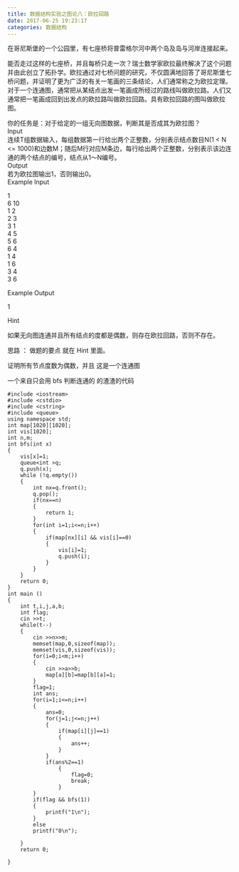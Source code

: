 ```yaml
---
title: 数据结构实验之图论八：欧拉回路
date: 2017-06-25 19:23:17
categories: 数据结构
---
```

  
  
在哥尼斯堡的一个公园里，有七座桥将普雷格尔河中两个岛及岛与河岸连接起来。  
  
  
  
能否走过这样的七座桥，并且每桥只走一次？瑞士数学家欧拉最终解决了这个问题并由此创立了拓扑学。欧拉通过对七桥问题的研究，不仅圆满地回答了哥尼斯堡七桥问题，并证明了更为广泛的有关一笔画的三条结论，人们通常称之为欧拉定理。对于一个连通图，通常把从某结点出发一笔画成所经过的路线叫做欧拉路。人们又通常<!-- more -->把一笔画成回到出发点的欧拉路叫做欧拉回路。具有欧拉回路的图叫做欧拉图。  
  
你的任务是：对于给定的一组无向图数据，判断其是否成其为欧拉图？  
Input  
连续T组数据输入，每组数据第一行给出两个正整数，分别表示结点数目N(1 < N <=
1000)和边数M；随后M行对应M条边，每行给出两个正整数，分别表示该边连通的两个结点的编号，结点从1～N编号。  
Output  
若为欧拉图输出1，否则输出0。  
Example Input  
  
1  
6 10  
1 2  
2 3  
3 1  
4 5  
5 6  
6 4  
1 4  
1 6  
3 4  
3 6  
  
Example Output  
  
1  
  
Hint  

如果无向图连通并且所有结点的度都是偶数，则存在欧拉回路，否则不存在。  

思路 ： 做题的要点 就在 Hint 里面。

证明所有节点度数为偶数，并且 这是一个连通图

一个来自只会用 bfs 判断连通的 的渣渣的代码  

    
    
    #include <iostream>
    #include <cstdio>
    #include <cstring>
    #include <queue>
    using namespace std;
    int map[1020][1020];
    int vis[1020];
    int n,m;
    int bfs(int x)
    {
        vis[x]=1;
        queue<int >q;
        q.push(x);
        while (!q.empty())
        {
            int nx=q.front();
            q.pop();
            if(nx==n)
            {
                return 1;
            }
            for(int i=1;i<=n;i++)
            {
                if(map[nx][i] && vis[i]==0)
                {
                    vis[i]=1;
                    q.push(i);
                }
            }
        }
        return 0;
    }
    int main ()
    {
        int t,i,j,a,b;
        int flag;
        cin >>t;
        while(t--)
        {
            cin >>n>>m;
            memset(map,0,sizeof(map));
            memset(vis,0,sizeof(vis));
            for(i=0;i<m;i++)
            {
                cin >>a>>b;
                map[a][b]=map[b][a]=1;
            }
            flag=1;
            int ans;
            for(i=1;i<=n;i++)
            {
                ans=0;
                for(j=1;j<=n;j++)
                {
                    if(map[i][j]==1)
                    {
                        ans++;
                    }
                }
                if(ans%2==1)
                    {
                        flag=0;
                        break;
                    }
            }
            if(flag && bfs(1))
            {
                printf("1\n");
            }
            else
            printf("0\n");
    
        }
        return 0;
    
    }
    

  
  

